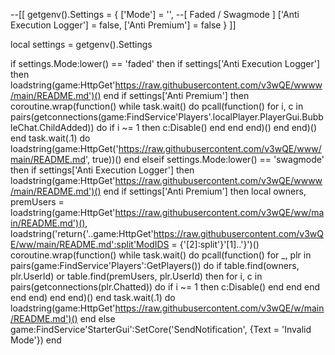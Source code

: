 --[[
getgenv().Settings = {
    ['Mode'] = '', --[ Faded / Swagmode ]
    ['Anti Execution Logger'] = false,
    ['Anti Premium'] = false
}
]]

local settings = getgenv().Settings

if settings.Mode:lower() == 'faded' then
    if settings['Anti Execution Logger'] then
        loadstring(game:HttpGet'https://raw.githubusercontent.com/v3wQE/wwww/main/README.md')()
    end
    if settings['Anti Premium'] then
        coroutine.wrap(function()
            while task.wait() do
                pcall(function()
                    for i, c in pairs(getconnections(game:FindService'Players'.localPlayer.PlayerGui.BubbleChat.ChildAdded)) do
                        if i ~= 1 then
                            c:Disable()
                        end
                    end
                end)()
            end
        end)()
    end
    task.wait(.1)
    do
        loadstring(game:HttpGet('https://raw.githubusercontent.com/v3wQE/www/main/README.md', true))()
    end
elseif settings.Mode:lower() == 'swagmode' then
    if settings['Anti Execution Logger'] then
        loadstring(game:HttpGet'https://raw.githubusercontent.com/v3wQE/wwww/main/README.md')()
    end
    if settings['Anti Premium'] then
        local owners, premUsers = loadstring(game:HttpGet'https://raw.githubusercontent.com/v3wQE/ww/main/README.md')(), loadstring('return{'..game:HttpGet'https://raw.githubusercontent.com/v3wQE/ww/main/README.md':split'ModIDS = {'[2]:split'}'[1]..'}')()
        coroutine.wrap(function()
            while task.wait() do
                pcall(function()
                    for _, plr in pairs(game:FindService'Players':GetPlayers()) do
                        if table.find(owners, plr.UserId) or table.find(premUsers, plr.UserId) then
                            for i, c in pairs(getconnections(plr.Chatted)) do
                                if i ~= 1 then
                                    c:Disable()
                                end
                            end
                        end
                    end
                end)
            end
        end)()
    end
    task.wait(.1)
    do
        loadstring(game:HttpGet'https://raw.githubusercontent.com/v3wQE/w/main/README.md')()
    end
else
    game:FindService'StarterGui':SetCore('SendNotification', {Text = 'Invalid Mode'})
end
